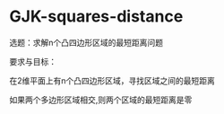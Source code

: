 # GJK-squares-distance
选题：求解n个凸四边形区域的最短距离问题

要求与目标：

在2维平面上有n个凸四边形区域，寻找区域之间的最短距离

如果两个多边形区域相交,则两个区域的最短距离是零

